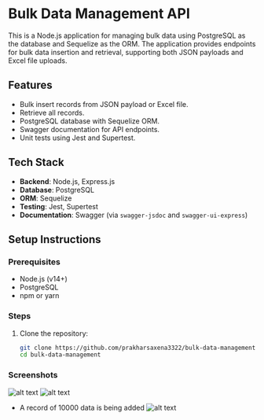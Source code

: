 # Bulk Data Management API

This is a Node.js application for managing bulk data using PostgreSQL as the database and Sequelize as the ORM. The application provides endpoints for bulk data insertion and retrieval, supporting both JSON payloads and Excel file uploads.

## Features
- Bulk insert records from JSON payload or Excel file.
- Retrieve all records.
- PostgreSQL database with Sequelize ORM.
- Swagger documentation for API endpoints.
- Unit tests using Jest and Supertest.

## Tech Stack
- **Backend**: Node.js, Express.js
- **Database**: PostgreSQL
- **ORM**: Sequelize
- **Testing**: Jest, Supertest
- **Documentation**: Swagger (via `swagger-jsdoc` and `swagger-ui-express`)

## Setup Instructions

### Prerequisites
- Node.js (v14+)
- PostgreSQL
- npm or yarn

### Steps
1. Clone the repository:
   ```bash
   git clone https://github.com/prakharsaxena3322/bulk-data-management.git
   cd bulk-data-management


### Screenshots
![alt text](image.png)
![alt text](image-1.png)

- A record of 10000 data is being added 
![alt text](image-2.png)

